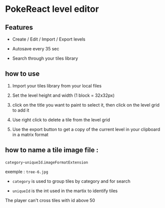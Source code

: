 # PokeReact level editor

## Features

* Create / Edit / Import / Export levels 

* Autosave every 35 sec

* Search through your tiles library

## how to use 

1. Import your tiles library from your local files

2. Set the level height and width (1 block = 32x32px)

3. click on the title you want to paint to select it, then click on the level grid to add it 

4. Use right click to delete a tile from the level grid 

5. Use the export button to get a copy of the current level in your clipboard in a matrix format 


## how to name a tile image file :

`category`-`uniqueId`.`imageFormatExtension`

exemple : `tree-6.jpg`

* `category` is used to group tiles by category and for search

* `uniqueId` is the int used in the martix to identify tiles

The player can't cross tiles with id above 50